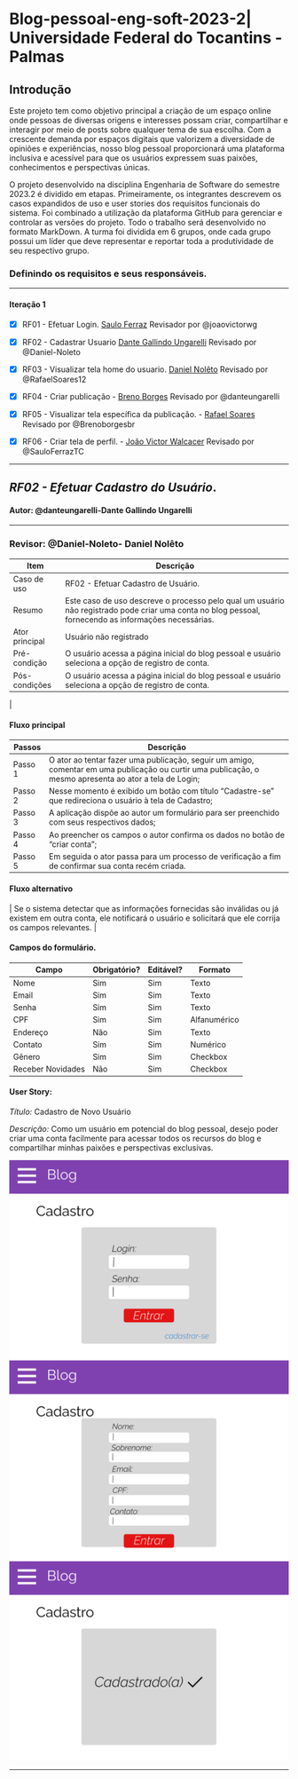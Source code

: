 # Blog-pessoal-eng-soft-2023-2| Universidade Federal do Tocantins - Palmas
## Introdução

Este projeto tem como objetivo principal a criação de um espaço online onde pessoas de diversas origens e interesses possam criar, compartilhar e interagir por meio de posts sobre qualquer tema de sua escolha. Com a crescente demanda por espaços digitais que valorizem a diversidade de opiniões e experiências, nosso blog pessoal proporcionará uma plataforma inclusiva e acessível para que os usuários expressem suas paixões, conhecimentos e perspectivas únicas.

O projeto desenvolvido na disciplina Engenharia de Software do semestre 2023.2 é dividido em etapas. Primeiramente, os integrantes descrevem os casos expandidos de uso e user stories dos requisitos funcionais do sistema. Foi combinado a utilização da plataforma GitHub para gerenciar e controlar as versões do projeto. Todo o trabalho será desenvolvido no formato MarkDown. A turma foi dividida em 6 grupos, onde cada grupo possui um líder que deve representar e reportar toda a produtividade de seu respectivo grupo.

### Definindo os requisitos e seus responsáveis.

---

#### Iteração 1

- [x] RF01 - Efetuar Login.  [Saulo Ferraz](https://github.com/SauloFerrazTC) Revisador por @joaovictorwg

- [x] RF02 - Cadastrar Usuario [Dante Gallindo Ungarelli](https://github.com/danteungarelli) Revisado por @Daniel-Noleto

- [x] RF03 - Visualizar tela home do usuario. [Daniel Nolêto](https://github.com/Daniel-Noleto) Revisado por @RafaelSoares12

- [x] RF04 - Criar publicação - [Breno Borges](https://github.com/Brenoborgesbr) Revisado por @danteungarelli

- [x] RF05 - Visualizar tela específica da publicação. - [Rafael Soares](https://github.com/RafaelSoares12) Revisado por @Brenoborgesbr
- [x] RF06 - Criar tela de perfil. - [João Victor Walcacer](https://github.com/joaovictorwg) Revisado por @SauloFerrazTC


---
## *RF02 - Efetuar Cadastro do Usuário*.

#### Autor: @danteungarelli-Dante Gallindo Ungarelli

---

### Revisor: @Daniel-Noleto- Daniel Nolêto

| Item            | Descrição                                                              |
| --------------- | ---------------------------------------------------------------------- |
| Caso de uso     | RF02 - Efetuar Cadastro de Usuário.                                    |
| Resumo          | Este caso de uso descreve o processo pelo qual um usuário não registrado pode criar uma conta no blog pessoal, fornecendo as informações necessárias.|
| Ator principal  | Usuário não registrado                                                                                                        |
| Pré-condição| O usuário acessa a página inicial do blog pessoal e  usuário seleciona a opção de registro de conta.|
|Pós-condições| O usuário acessa a página inicial do blog pessoal e  usuário seleciona a opção de registro de conta.
|
                                
#### Fluxo principal

| Passos  | Descrição                                                                                                       |
| ------- | --------------------------------------------------------------------------------------------------------------- |
| Passo 1 | O ator ao tentar fazer uma publicação, seguir um amigo, comentar em uma publicação ou curtir uma publicação, o mesmo apresenta ao ator a tela de Login;                     |
| Passo 2 | Nesse momento é exibido um botão com título “Cadastre-se” que redireciona o usuário à tela de Cadastro; |
| Passo 3 | A aplicação dispõe ao autor um formulário para ser preenchido com seus respectivos dados;                       |
| Passo 4 | Ao preencher os campos o autor confirma os dados no botão de “criar conta”;                                     |
| Passo 5 | Em seguida o ator passa para um processo de verificação a fim de confirmar sua conta recém criada.              |

                                
#### Fluxo alternativo

| Se o sistema detectar que as informações fornecidas são inválidas ou já existem em outra conta, ele notificará o usuário e solicitará que ele corrija os campos relevantes. |



#### Campos do formulário.

| Campo    | Obrigatório? | Editável? | Formato      |
| -------- | ------------ | --------- | ------------ |
| Nome     | Sim          | Sim       | Texto        |
| Email    | Sim          | Sim       | Texto        |
| Senha    | Sim          | Sim       | Texto        |
| CPF      | Sim          | Sim       | Alfanumérico |
| Endereço | Não          | Sim       | Texto        |
| Contato  | Sim          | Sim       | Numérico     |
| Gênero   | Sim          | Sim       | Checkbox     |
| Receber Novidades   | Não          | Sim       | Checkbox     |


#### User Story: 

*Título:* Cadastro de Novo Usuário

*Descrição:* Como um usuário em potencial do blog pessoal, desejo poder criar uma conta facilmente para acessar todos os recursos do blog e compartilhar minhas paixões e perspectivas exclusivas.

![Tela 1](https://github.com/Daniel-Noleto/IMGs-BlogPessoal/blob/main/Imagens%20tela%20de%20cadastro/Tela%201.png)
![Tela 2](https://github.com/Daniel-Noleto/IMGs-BlogPessoal/blob/main/Imagens%20tela%20de%20cadastro/Tela%202.png)
![Tela 3](https://github.com/Daniel-Noleto/IMGs-BlogPessoal/blob/main/Imagens%20tela%20de%20cadastro/Tela%203.png)

---


